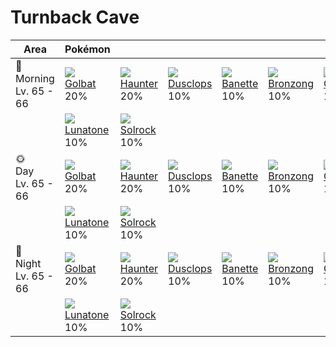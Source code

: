 # Turnback Cave

Area                        | Pokémon                       | &nbsp;                       | &nbsp;                        | &nbsp;                       | &nbsp;                        | &nbsp;
---                         | ---                           | ---                          | ---                           | ---                          | ---                           | ---
🌅<br>Morning<br>Lv. 65 - 66 | ![][042]<br>[Golbat]<br>20%   | ![][093]<br>[Haunter]<br>20% | ![][356]<br>[Dusclops]<br>10% | ![][354]<br>[Banette]<br>10% | ![][437]<br>[Bronzong]<br>10% | ![][358]<br>[Chimecho]<br>10%
&nbsp;                      | ![][337]<br>[Lunatone]<br>10% | ![][338]<br>[Solrock]<br>10% | &nbsp;                        | &nbsp;                       | &nbsp;                        | &nbsp;
🌞<br>Day<br>Lv. 65 - 66     | ![][042]<br>[Golbat]<br>20%   | ![][093]<br>[Haunter]<br>20% | ![][356]<br>[Dusclops]<br>10% | ![][354]<br>[Banette]<br>10% | ![][437]<br>[Bronzong]<br>10% | ![][358]<br>[Chimecho]<br>10%
&nbsp;                      | ![][337]<br>[Lunatone]<br>10% | ![][338]<br>[Solrock]<br>10% | &nbsp;                        | &nbsp;                       | &nbsp;                        | &nbsp;
🌙<br>Night<br>Lv. 65 - 66   | ![][042]<br>[Golbat]<br>20%   | ![][093]<br>[Haunter]<br>20% | ![][356]<br>[Dusclops]<br>10% | ![][354]<br>[Banette]<br>10% | ![][437]<br>[Bronzong]<br>10% | ![][358]<br>[Chimecho]<br>10%
&nbsp;                      | ![][337]<br>[Lunatone]<br>10% | ![][338]<br>[Solrock]<br>10% | &nbsp;                        | &nbsp;                       | &nbsp;                        | &nbsp;

[Golbat]: ../../pokemon_changes/042/
[Haunter]: ../../pokemon_changes/093/
[Lunatone]: ../../pokemon_changes/337/
[Solrock]: ../../pokemon_changes/338/
[Banette]: ../../pokemon_changes/354/
[Dusclops]: ../../pokemon_changes/356/
[Chimecho]: ../../pokemon_changes/358/
[Bronzong]: ../../pokemon_changes/437/
[042]: ../img/pokemon/042.png
[093]: ../img/pokemon/093.png
[337]: ../img/pokemon/337.png
[338]: ../img/pokemon/338.png
[354]: ../img/pokemon/354.png
[356]: ../img/pokemon/356.png
[358]: ../img/pokemon/358.png
[437]: ../img/pokemon/437.png
